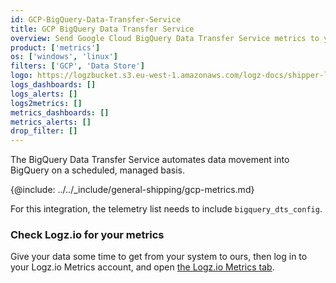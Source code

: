 ```yaml
---
id: GCP-BigQuery-Data-Transfer-Service
title: GCP BigQuery Data Transfer Service
overview: Send Google Cloud BigQuery Data Transfer Service metrics to your Logz.io account.
product: ['metrics']
os: ['windows', 'linux']
filters: ['GCP', 'Data Store']
logo: https://logzbucket.s3.eu-west-1.amazonaws.com/logz-docs/shipper-logos/bigquery.png
logs_dashboards: []
logs_alerts: []
logs2metrics: []
metrics_dashboards: []
metrics_alerts: []
drop_filter: []
---
```




The BigQuery Data Transfer Service automates data movement into BigQuery on a scheduled, managed basis. 


{@include: ../../_include/general-shipping/gcp-metrics.md}  

For this integration, the telemetry list needs to include `bigquery_dts_config`.

### Check Logz.io for your metrics

Give your data some time to get from your system to ours, then log in to your Logz.io Metrics account, and open [the Logz.io Metrics tab](https://app.logz.io/#/dashboard/metrics/).

